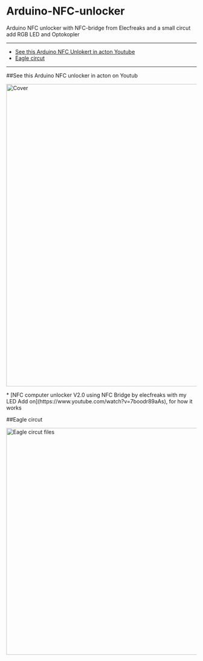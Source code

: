 # Arduino-NFC-unlocker
Arduino NFC unlocker with NFC-bridge from Elecfreaks and a small circut add RGB LED and Optokopler

* * *

+ [See this Arduino NFC Unlokert in acton Youtube](#youtube)
+ [Eagle circut](#eagle)

* * *

##<a name="youtube"></a>See this Arduino NFC unlocker in acton on Youtub
<p><img src="http://www.joeatx247.de/wp-content/uploads/2015/02/NFC-Unlocker-v2-2.png" alt="Cover" width="800"></a></p>
* [NFC computer unlocker V2.0 using NFC Bridge by elecfreaks with my LED Add on](https://www.youtube.com/watch?v=7boodr89aAs), for how it works


##<a name="eagle"></a>Eagle circut

<p><img src="http://www.joeatx247.de/wp-content/uploads/2015/02/NFC-PCB1.png" alt="Eagle circut files" width="600"></a></p>

